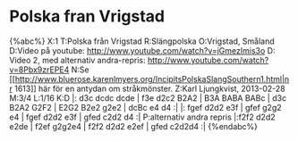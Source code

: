 # Polska fran Vrigstad

{%abc%}
X:1
T:Polska från Vrigstad
R:Slängpolska
O:Vrigstad, Småland
D:Video på youtube: http://www.youtube.com/watch?v=jGmezImis3o
D: Video 2, med alternativ andra-repris: http://www.youtube.com/watch?v=8Pbx9zrEPE4
N:Se [[http://www.bluerose.karenlmyers.org/IncipitsPolskaSlangSouthern1.html|nr 1613]] här för en antydan om stråkmönster.
Z:Karl Ljungkvist, 2013-02-28
M:3/4
L:1/16
K:D
|: d3c dcdc dcde | f3e d2c2 B2A2 | B3A BABA BABc | d3c B2A2 G2F2 | E2G2 B2e2 g2e2 | dcBc e4 d4 :|
|: fgef d2d2 e3f | gfef g2g2 e4 | fgef d2d2 e3f | gfed c2d2 d4 :|
P:alternativ andra repris
|:f2f2 d2d2 e2de | f2ef g2g2e4 | f2f2 d2d2 e2ef | gfed c2d2d4 :|
{%endabc%}
